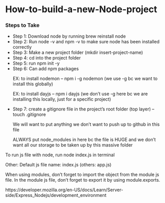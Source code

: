# How-to-build-a-new-Node-project

### Steps to Take
  - Step 1: Download node by running brew reinstall node
  - Step 2: Run node -v and npm -v to make sure node has been installed correctly
  - Step 3: Make a new project folder (mkdir insert-project-name)
  - Step 4: cd into the project folder
  - Step 5: run npm init -y
  - Step 6: Can add npm packages 
	  <p>EX: to install nodemon – npm i -g nodemon (we use -g bc we want to install this   globally)</p>
	  <p>EX: to install dayjs – npm i dayjs (we don’t use -g here bc we are installing this locally, just for a specific project)</p>
  - Step 7: create a gitignore file in the project’s root folder (top layer) – touch .gitignore 
	  <p>We will want to put anything we don’t want to push up to github in this file</p>
    <p>ALWAYS put node_modules in here bc the file is HUGE and we don’t want all our storage to be taken up by this massive folder</p>
</div>

<p>
To run js file with node, run node index.js in terminal
</p>

<p>
Other:
Default js file name: index.js (others: app.js)
</p>


<p>
When using modules, don’t forget to import the object from the module js file.
In the module js file, don’t forget to export it by using module.exports. 
</p>

<p>
https://developer.mozilla.org/en-US/docs/Learn/Server-side/Express_Nodejs/development_environment
</p>
